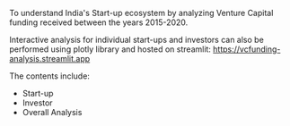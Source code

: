 To understand India's Start-up ecosystem by analyzing Venture Capital funding received between the years 2015-2020.

Interactive analysis for individual start-ups and investors can also be performed using plotly library and hosted on streamlit: https://vcfunding-analysis.streamlit.app

The contents include:
  - Start-up
  - Investor
  - Overall Analysis

